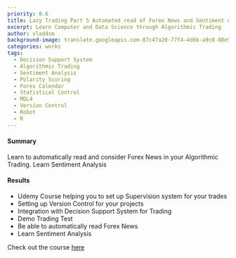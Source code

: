 ```yaml
---
priority: 0.6
title: Lazy Trading Part 5 Automated read of Forex News and Sentiment Analysis in Forex
excerpt: Learn Computer and Data Science through Algorithmic Trading
author: vladdsm
background-image: translate.googleapis.com-87c47a20-77f4-4d6b-a9c8-88e51b2a3282-1498783613864.png
categories: works
tags:
  - Decision Support System
  - Algorithmic Trading
  - Sentiment Analysis
  - Polarity Scoring
  - Forex Calendar
  - Statistical Control
  - MQL4
  - Version Control
  - Robot
  - R
---
```


#### Summary

Learn to automatically read and consider Forex News in your Algorithmic Trading. Learn Sentiment Analysis

#### Results

- Udemy Course helping you to set up Supervision system for your trades
- Setting up Version Control for your projects
- Integration with Decision Support System for Trading
- Demo Trading Test
- Be able to automatically read Forex News
- Learn Sentiment Analysis

Check out the course [here](https://www.udemy.com/your-trading-control-reinforcement-learning/?couponCode=LAZYTRADE4-10) 
